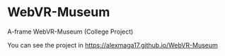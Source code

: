 # WebVR-Museum
A-frame WebVR-Museum (College Project)

You can see the project in https://alexmaga17.github.io/WebVR-Museum
